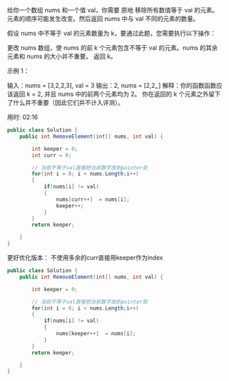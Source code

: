 给你一个数组 nums 和一个值 val，你需要 原地 移除所有数值等于 val 的元素。元素的顺序可能发生改变。然后返回 nums 中与 val 不同的元素的数量。

假设 nums 中不等于 val 的元素数量为 k，要通过此题，您需要执行以下操作：

更改 nums 数组，使 nums 的前 k 个元素包含不等于 val 的元素。nums 的其余元素和 nums 的大小并不重要。
返回 k。

示例 1：

输入：nums = [3,2,2,3], val = 3
输出：2, nums = [2,2,_,_]
解释：你的函数函数应该返回 k = 2, 并且 nums 中的前两个元素均为 2。
你在返回的 k 个元素之外留下了什么并不重要（因此它们并不计入评测）。

用时: 02:16

```c#
public class Solution {
    public int RemoveElement(int[] nums, int val) {

        int keeper = 0;
        int curr = 0;

        // 当前不等于val直接把当前数字放到pointer处
        for(int i = 0; i < nums.Length;i++)
        {
            if(nums[i] != val) 
            {
                nums[curr++]  = nums[i];
                keeper++;
            }
        }
        return keeper;

    }
}
```

更好优化版本：
不使用多余的curr直接用keeper作为index

```c#
public class Solution {
    public int RemoveElement(int[] nums, int val) {

        int keeper = 0;

        // 当前不等于val直接把当前数字放到pointer处
        for(int i = 0; i < nums.Length;i++)
        {
            if(nums[i] != val) 
            {
                nums[keeper++]  = nums[i];
            }
        }
        return keeper;

    }
}
```
